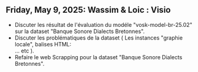 ## Friday, May 9, 2025: Wassim & Loic : Visio
* Discuter les résultat de l'évaluation du modéle "vosk-model-br-25.02" sur la dataset "Banque Sonore Dialects Bretonnes".
* Discuter les problématiques de la dataset ( Les instances "graphie locale", balises HTML: <br> ... etc ).
* Refaire le web Scrapping pour la dataset "Banque Sonore Dialects Bretonnes".
